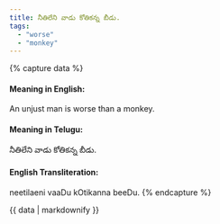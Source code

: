```yaml
---
title: నీతిలేని వాడు కోతికన్న బీడు.
tags:
  - "worse"
  - "monkey"
---
```


{% capture data %}
#### Meaning in English:
An unjust man is worse than a monkey.

#### Meaning in Telugu:
నీతిలేని వాడు కోతికన్న బీడు.

#### English Transliteration:
neetilaeni vaaDu kOtikanna beeDu.
{% endcapture %}

{{ data | markdownify }}

